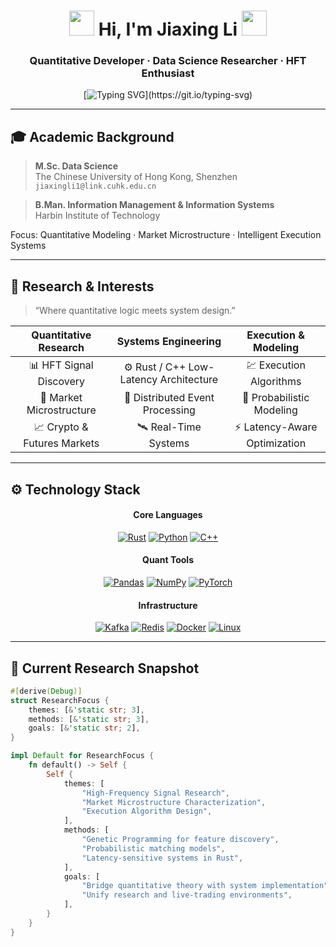 <!-- ───────────────────────────────────────────────────────────── -->
<h1 align="center">
  <img src="https://raw.githubusercontent.com/Tarikul-Islam-Anik/Animated-Fluent-Emojis/master/Emojis/Hand%20gestures/Waving%20Hand.png" width="40" height="40" />
  Hi, I'm <strong>Jiaxing Li</strong>
  <img src="https://raw.githubusercontent.com/Tarikul-Islam-Anik/Animated-Fluent-Emojis/master/Emojis/Hand%20gestures/Waving%20Hand.png" width="40" height="40" />
</h1>

<h3 align="center">
  Quantitative Developer · Data Science Researcher · HFT Enthusiast
</h3>

<div align="center">

[![Typing SVG](https://readme-typing-svg.demolab.com?font=Fira+Code&weight=600&size=20&duration=2700&pause=1200&color=00D4FF&center=true&vCenter=true&width=950&height=60&lines=Designing+low-latency+systems.;Researching+quantitative+signals.;Bridging+data,+algorithms,+and+execution.)](https://git.io/typing-svg)

</div>

---
## 🎓 Academic Background

> **M.Sc. Data Science**  
> The Chinese University of Hong Kong, Shenzhen  
> `jiaxingli1@link.cuhk.edu.cn`

> **B.Man. Information Management & Information Systems**  
> Harbin Institute of Technology

Focus: Quantitative Modeling · Market Microstructure · Intelligent Execution Systems

---

## 🧭 Research & Interests

> “Where quantitative logic meets system design.”

<div align="center">

| **Quantitative Research** | **Systems Engineering** | **Execution & Modeling** |
|:--------------------------:|:-----------------------:|:------------------------:|
| 📊 HFT Signal Discovery | ⚙️ Rust / C++ Low-Latency Architecture | 💹 Execution Algorithms |
| 🔬 Market Microstructure | 🧩 Distributed Event Processing | 🧠 Probabilistic Modeling |
| 📈 Crypto & Futures Markets | 🛰️ Real-Time Systems | ⚡ Latency-Aware Optimization |

</div>

---

## ⚙️ Technology Stack

<div align="center">

#### **Core Languages**
[![Rust](https://img.shields.io/badge/Rust-000000?style=flat&logo=rust&logoColor=white)](https://www.rust-lang.org/)
[![Python](https://img.shields.io/badge/Python-3776AB?style=flat&logo=python&logoColor=white)](https://www.python.org/)
[![C++](https://img.shields.io/badge/C++-00599C?style=flat&logo=c%2B%2B&logoColor=white)](https://isocpp.org/)

#### **Quant Tools**
[![Pandas](https://img.shields.io/badge/Pandas-150458?style=flat&logo=pandas&logoColor=white)](https://pandas.pydata.org/)
[![NumPy](https://img.shields.io/badge/Numpy-013243?style=flat&logo=numpy&logoColor=white)](https://numpy.org/)
[![PyTorch](https://img.shields.io/badge/PyTorch-EE4C2C?style=flat&logo=pytorch&logoColor=white)](https://pytorch.org/)

#### **Infrastructure**
[![Kafka](https://img.shields.io/badge/Kafka-231F20?style=flat&logo=apachekafka&logoColor=white)](https://kafka.apache.org/)
[![Redis](https://img.shields.io/badge/Redis-DC382D?style=flat&logo=redis&logoColor=white)](https://redis.io/)
[![Docker](https://img.shields.io/badge/Docker-2496ED?style=flat&logo=docker&logoColor=white)](https://www.docker.com/)
[![Linux](https://img.shields.io/badge/Linux-222222?style=flat&logo=linux&logoColor=FCC624)](https://www.linux.org/)

</div>

---

## 🧩 Current Research Snapshot

```rust
#[derive(Debug)]
struct ResearchFocus {
    themes: [&'static str; 3],
    methods: [&'static str; 3],
    goals: [&'static str; 2],
}

impl Default for ResearchFocus {
    fn default() -> Self {
        Self {
            themes: [
                "High-Frequency Signal Research",
                "Market Microstructure Characterization",
                "Execution Algorithm Design",
            ],
            methods: [
                "Genetic Programming for feature discovery",
                "Probabilistic matching models",
                "Latency-sensitive systems in Rust",
            ],
            goals: [
                "Bridge quantitative theory with system implementation",
                "Unify research and live-trading environments",
            ],
        }
    }
}
